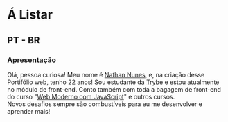 # Á Listar
## PT - BR

### Apresentação
Olá, pessoa curiosa! Meu nome é [Nathan Nunes](https://www.linkedin.com/in/nathannunes-/), e, na criação desse Portifólio web, tenho 22 anos! Sou estudante da [Trybe](https://www.betrybe.com) e estou atualmente no módulo de front-end. Conto também com toda a bagagem de front-end do curso "[Web Moderno com JavaScript](https://www.udemy.com/course/curso-web/)" e outros cursos. <br>
Novos desafios sempre são combustíveis para eu me desenvolver e aprender mais!